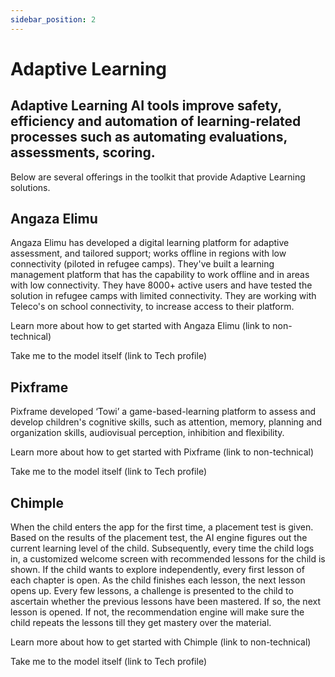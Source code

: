 ```yaml
---
sidebar_position: 2
---
```


# Adaptive Learning

## Adaptive Learning AI tools improve safety, efficiency and automation of learning-related processes such as automating evaluations, assessments, scoring.

Below are several offerings in the toolkit that provide Adaptive Learning solutions.

## Angaza Elimu 

Angaza Elimu has developed a digital learning platform for adaptive assessment, and tailored support; works offline in regions with low connectivity (piloted in refugee camps). They've built a learning management platform that has the capability to work offline and in areas with low connectivity. They have 8000+ active users and have tested the solution in refugee camps with limited connectivity. They are working with Teleco's on school connectivity, to increase access to their platform.

Learn more about how to get started with Angaza Elimu (link to non-technical)

Take me to the model itself (link to Tech profile)


## Pixframe 

Pixframe developed ‘Towi’ a  game-based-learning platform to assess and develop children's cognitive skills, such as attention, memory, planning and organization skills, audiovisual perception, inhibition and flexibility.

Learn more about how to get started with Pixframe (link to non-technical)

Take me to the model itself (link to Tech profile)

## Chimple

When the child enters the app for the first time, a placement test is given. Based on the results of the placement test, the AI engine figures out the current learning level of the child. Subsequently, every time the child logs in, a customized welcome screen with recommended lessons for the child is shown. If the child wants to explore independently, every first lesson of each chapter is open. As the child finishes each lesson, the next lesson opens up. Every few lessons, a challenge is presented to the child to ascertain whether the previous lessons have been mastered. If so, the next lesson is opened. If not, the recommendation engine will make sure the child repeats the lessons till they get mastery over the material.

Learn more about how to get started with Chimple (link to non-technical)

Take me to the model itself (link to Tech profile)



